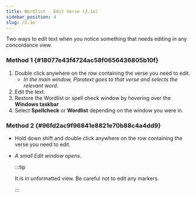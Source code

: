```yaml
---
title: Wordlist - Edit Verse (2.1e)
sidebar_position: 4
slug: /2.1e
---
```




Two ways to edit text when you notice something that needs editing in any concordance view.


### Method 1 {#18077e43f4724ac58f0656436805b10f}

1. Double click anywhere on the row containing the verse you need to edit.
	- _In the main window, Paratext goes to that verse and selects the relevant word_.
1. Edit the text.
1. Restore the Wordlist or spell check window by hovering over the **Windows taskbar**
1. Select **Spellcheck** or **Wordlist** depending on the window you were in.

### Method 2 {#96fd2ac9f96841e8821e70b88c4a4dd9}

- Hold down shift and double click anywhere on the row containing the verse you need to edit.
- _A small Edit window opens_.

	:::tip
	
	It is in unformatted view. Be careful not to edit any markers. 
	
	:::
	



